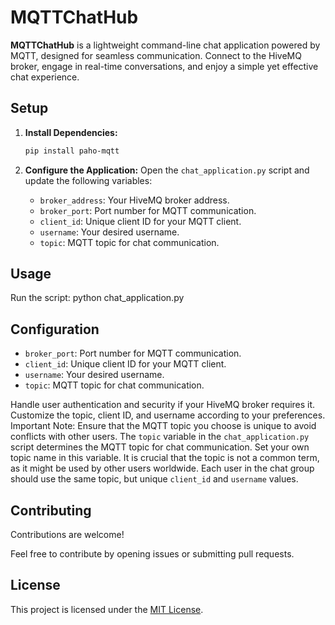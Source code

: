 # MQTTChatHub

**MQTTChatHub** is a lightweight command-line chat application powered by MQTT, designed for seamless communication. Connect to the HiveMQ broker, engage in real-time conversations, and enjoy a simple yet effective chat experience.

## Setup

1. **Install Dependencies:**
    ```bash
    pip install paho-mqtt
    ```

2. **Configure the Application:**
    Open the `chat_application.py` script and update the following variables:
    - `broker_address`: Your HiveMQ broker address.
    - `broker_port`: Port number for MQTT communication.
    - `client_id`: Unique client ID for your MQTT client.
    - `username`: Your desired username.
    - `topic`: MQTT topic for chat communication.

## Usage

Run the script:
python chat_application.py 

## Configuration

- `broker_port`: Port number for MQTT communication.
- `client_id`: Unique client ID for your MQTT client.
- `username`: Your desired username.
- `topic`: MQTT topic for chat communication.

Handle user authentication and security if your HiveMQ broker requires it. Customize the topic, client ID, and username according to your preferences.
Important Note: Ensure that the MQTT topic you choose is unique to avoid conflicts with other users. The `topic` variable in the `chat_application.py` script determines the MQTT topic for chat communication. Set your own topic name in this variable. It is crucial that the topic is not a common term, as it might be used by other users worldwide. Each user in the chat group should use the same topic, but unique `client_id` and `username` values.


## Contributing

Contributions are welcome! 

Feel free to contribute by opening issues or submitting pull requests.

## License

This project is licensed under the [MIT License](LICENSE).
